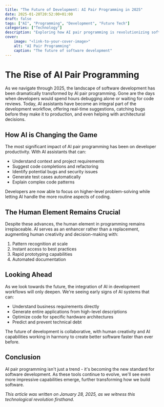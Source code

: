 ```yaml
---
title: "The Future of Development: AI Pair Programming in 2025"
date: 2025-01-28T20:52:00+01:00
draft: false
tags: ["AI", "Programming", "Development", "Future Tech"]
categories: ["Technology"]
description: "Exploring how AI pair programming is revolutionizing software development in 2025"
cover:
    image: "<link-to-your-cover-image>"
    alt: "AI Pair Programming"
    caption: "The future of software development"
---
```


# The Rise of AI Pair Programming

As we navigate through 2025, the landscape of software development has been dramatically transformed by AI pair programming. Gone are the days when developers would spend hours debugging alone or waiting for code reviews. Today, AI assistants have become an integral part of the development workflow, offering real-time suggestions, catching bugs before they make it to production, and even helping with architectural decisions.

## How AI is Changing the Game

The most significant impact of AI pair programming has been on developer productivity. With AI assistants that can:

- Understand context and project requirements
- Suggest code completions and refactoring
- Identify potential bugs and security issues
- Generate test cases automatically
- Explain complex code patterns

Developers are now able to focus on higher-level problem-solving while letting AI handle the more routine aspects of coding.

## The Human Element Remains Crucial

Despite these advances, the human element in programming remains irreplaceable. AI serves as an enhancer rather than a replacement, augmenting human creativity and decision-making with:

1. Pattern recognition at scale
2. Instant access to best practices
3. Rapid prototyping capabilities
4. Automated documentation

## Looking Ahead

As we look towards the future, the integration of AI in development workflows will only deepen. We're seeing early signs of AI systems that can:

- Understand business requirements directly
- Generate entire applications from high-level descriptions
- Optimize code for specific hardware architectures
- Predict and prevent technical debt

The future of development is collaborative, with human creativity and AI capabilities working in harmony to create better software faster than ever before.

## Conclusion

AI pair programming isn't just a trend - it's becoming the new standard for software development. As these tools continue to evolve, we'll see even more impressive capabilities emerge, further transforming how we build software.

*This article was written on January 28, 2025, as we witness this technological revolution firsthand.* 